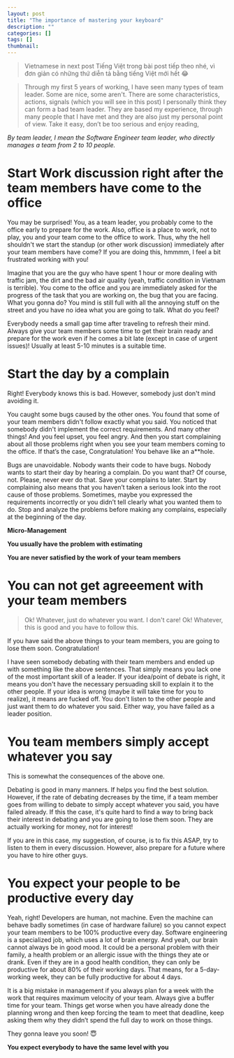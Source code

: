 ```yaml
---
layout: post
title: "The importance of mastering your keyboard"
description: ""
categories: []
tags: []
thumbnail: 
---
```


> Vietnamese in next post
> Tiếng Việt trong bài post tiếp theo nhé, vì đơn giản có những thứ diễn tả bằng tiếng Việt mới hết 😂

> Through my first 5 years of working, I have seen many types of team leader. Some are nice, some aren't. There are some characteristics, actions, signals (which you will see in this post) I personally think they can form a bad team leader. They are based my experience, through many people that I have met and they are also just my personal point of view. Take it easy, don’t be too serious and enjoy reading,

*By team leader, I mean the Software Engineer team leader, who directly manages a team from 2 to 10 people.*

# Start Work discussion right after the team members have come to the office

You may be surprised! You, as a team leader, you probably come to the office early to prepare for the work. Also, office is a place to work, not to play, you and your team come to the office to work. Thus, why the hell shouldn't we start the standup (or other work discussion) immediately after your team members have come? If you are doing this, hmmmm, I feel a bit frustrated working with you!

Imagine that you are the guy who have spent 1 hour or more dealing with traffic jam, the dirt and the bad air quality (yeah, traffic condition in Vietnam is terrible). You come to the office and you are immediately asked for the progress of the task that you are working on, the bug that you are facing. What you gonna do? You mind is still full with all the annoying stuff on the street and you have no idea what you are going to talk. What do you feel?

Everybody needs a small gap time after traveling to refresh their mind. Always give your team members some time to get their brain ready and prepare for the work even if he comes a bit late (except in case of urgent issues)! Usually at least 5-10 minutes is a suitable time.

# Start the day by a complain

Right! Everybody knows this is bad. However, somebody just don't mind avoiding it.

You caught some bugs caused by the other ones. You found that some of your team members didn't follow exactly what you said. You noticed that somebody didn't implement the correct requirements. And many other things! And you feel upset, you feel angry. And then you start complaining about all those problems right when you see your team members coming to the office. If that’s the case, Congratulation! You behave like an a**hole.

Bugs are unavoidable. Nobody wants their code to have bugs. Nobody wants to start their day by hearing a complain. Do you want that? Of course, not. Please, never ever do that. Save your complains to later. Start by complaining also means that you haven’t taken a serious look into the root cause of those problems. Sometimes, maybe you expressed the requirements incorrectly or you didn’t tell clearly what you wanted them to do. Stop and analyze the problems before making any complains, especially at the beginning of the day.

**Micro-Management**

**You usually have the problem with estimating**

**You are never satisfied by the work of your team members**



# You can not get agreeement with your team members

> Ok! Whatever, just do whatever you want. I don't care!
> Ok! Whatever, this is good and you have to follow this.

If you have said the above things to your team members, you are going to lose them soon. Congratulation!

I have seen somebody debating with their team members and ended up with something like the above sentences. That simply means you lack one of the most important skill of a leader. If your idea/point of debate is right, it means you don't have the necessary persuading skill to explain it to the other people. If your idea is wrong (maybe it will take time for you to realize), it means are fucked off. You don't listen to the other people and just want them to do whatever you said. Either way, you have failed as a leader position.

# You team members simply accept whatever you say

This is somewhat the consequences of the above one.

Debating is good in many manners. If helps you find the best solution. However, if the rate of debating decreases by the time, if a team member goes from willing to debate to simply accept whatever you said, you have failed already. If this the case, it's quite hard to find a way to bring back their interest in debating and you are going to lose them soon. They are actually working for money, not for interest!

If you are in this case, my suggestion, of course, is to fix this ASAP, try to listen to them in every discussion. However, also prepare for a future where you have to hire other guys.

# You expect your people to be productive every day

Yeah, right! Developers are human, not machine. Even the machine can behave badly sometimes (in case of hardware failure) so you cannot expect your team members to be 100% productive every day. Software engineering is a specialized job, which uses a lot of brain energy. And yeah, our brain cannot always be in good mood. It could be a personal problem with their family, a health problem or an allergic issue with the things they ate or drank. Even if they are in a good health condition, they can only be productive for about 80% of their working days. That means, for a 5-day-working week, they can be fully productive for about 4 days.

It is a big mistake in management if you always plan for a week with the work that requires maximum velocity of your team. Always give a buffer time for your team. Things get worse when you have already done the planning wrong and then keep forcing the team to meet that deadline, keep asking them why they didn’t spend the full day to work on those things.

They gonna leave you soon! 😇

**You expect everybody to have the same level with you**